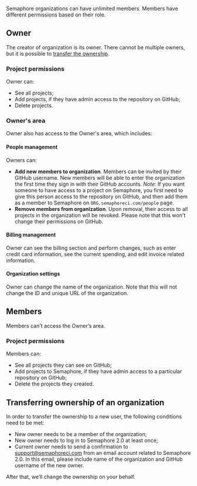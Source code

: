 Semaphore organizations can have unlimited members. Members have different permissions based on their role.

## Owner

The creator of organization is its owner. There cannot be multiple owners, but it is possible to [transfer the ownership](https://docs.semaphoreci.com/article/106-user-management-and-permissions#transferring-ownership-of-an-organization).

### Project permissions

Owner can:

- See all projects;
- Add projects, if they have admin access to the repository on GitHub;
- Delete projects.

### Owner's area

Owner also has access to the Owner's area, which includes:

#### People management

Owners can:

- **Add new members to organization**. Members can be invited by their GitHub username. New members will be able to enter the organization the first time they sign in with their GitHub accounts. _Note_: If you want someone to have access to a project on Semaphore, you first need to give this person access to the repository on GitHub, and then add them as a member to Semaphore on `ORG.semaphoreci.com/people` page.
- **Remove members from organization**. Upon removal, their access to all projects in the organization will be revoked. Please note that this won't change their permissions on GitHub.

#### Billing management

Owner can see the billing section and perform changes, such as enter credit card information, see the current spending, and edit invoice related information.

#### Organization settings

Owner can change the name of the organization. Note that this will not change the ID and unique URL of the organization.

## Members

Members can't access the Owner’s area.

### Project permissions

Members can:

- See all projects they can see on GitHub;
- Add projects to Semaphore, if they have admin access to a particular repository on GitHub;
- Delete the projects they created.

## Transferring ownership of an organization

In order to transfer the ownership to a new user, the following conditions need to be met:

- New owner needs to be a member of the organization;
- New owner needs to log in to Semaphore 2.0 at least once;
- Current owner needs to send a confirmation to [support@semaphoreci.com](mailto:support@semaphoreci.com) from an email account related to Semaphore 2.0. In this email, please include name of the organization and GitHub username of the new owner.

After that, we’ll change the ownership on your behalf.
